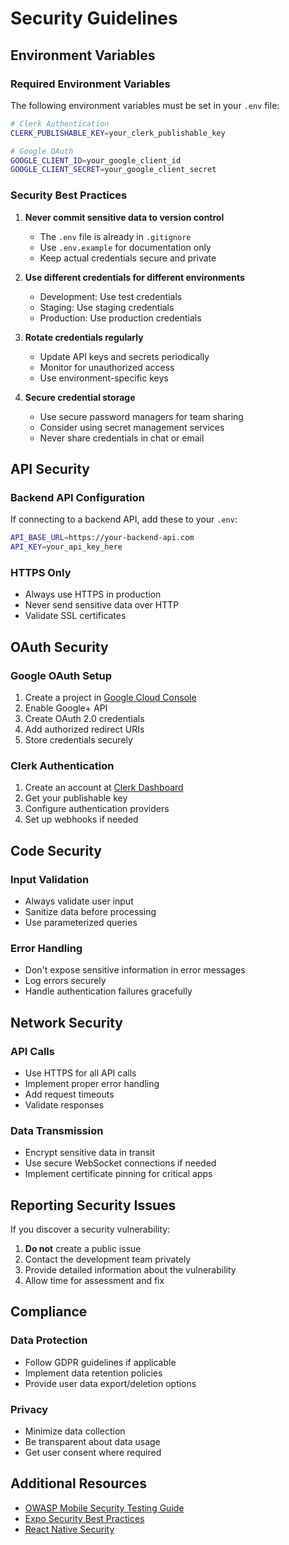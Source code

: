 # Security Guidelines

## Environment Variables

### Required Environment Variables

The following environment variables must be set in your `.env` file:

```bash
# Clerk Authentication
CLERK_PUBLISHABLE_KEY=your_clerk_publishable_key

# Google OAuth
GOOGLE_CLIENT_ID=your_google_client_id
GOOGLE_CLIENT_SECRET=your_google_client_secret
```

### Security Best Practices

1. **Never commit sensitive data to version control**
   - The `.env` file is already in `.gitignore`
   - Use `.env.example` for documentation only
   - Keep actual credentials secure and private

2. **Use different credentials for different environments**
   - Development: Use test credentials
   - Staging: Use staging credentials  
   - Production: Use production credentials

3. **Rotate credentials regularly**
   - Update API keys and secrets periodically
   - Monitor for unauthorized access
   - Use environment-specific keys

4. **Secure credential storage**
   - Use secure password managers for team sharing
   - Consider using secret management services
   - Never share credentials in chat or email

## API Security

### Backend API Configuration

If connecting to a backend API, add these to your `.env`:

```bash
API_BASE_URL=https://your-backend-api.com
API_KEY=your_api_key_here
```

### HTTPS Only

- Always use HTTPS in production
- Never send sensitive data over HTTP
- Validate SSL certificates

## OAuth Security

### Google OAuth Setup

1. Create a project in [Google Cloud Console](https://console.cloud.google.com/)
2. Enable Google+ API
3. Create OAuth 2.0 credentials
4. Add authorized redirect URIs
5. Store credentials securely

### Clerk Authentication

1. Create an account at [Clerk Dashboard](https://dashboard.clerk.com/)
2. Get your publishable key
3. Configure authentication providers
4. Set up webhooks if needed

## Code Security

### Input Validation

- Always validate user input
- Sanitize data before processing
- Use parameterized queries

### Error Handling

- Don't expose sensitive information in error messages
- Log errors securely
- Handle authentication failures gracefully

## Network Security

### API Calls

- Use HTTPS for all API calls
- Implement proper error handling
- Add request timeouts
- Validate responses

### Data Transmission

- Encrypt sensitive data in transit
- Use secure WebSocket connections if needed
- Implement certificate pinning for critical apps

## Reporting Security Issues

If you discover a security vulnerability:

1. **Do not** create a public issue
2. Contact the development team privately
3. Provide detailed information about the vulnerability
4. Allow time for assessment and fix

## Compliance

### Data Protection

- Follow GDPR guidelines if applicable
- Implement data retention policies
- Provide user data export/deletion options

### Privacy

- Minimize data collection
- Be transparent about data usage
- Get user consent where required

## Additional Resources

- [OWASP Mobile Security Testing Guide](https://owasp.org/www-project-mobile-security-testing-guide/)
- [Expo Security Best Practices](https://docs.expo.dev/guides/security/)
- [React Native Security](https://reactnative.dev/docs/security) 